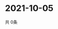 # 2021-10-05
  共 0条

  <!-- BEGIN -->
  <!-- 最后更新时间Tue Oct 05 2021 17:11:02 GMT+0000 (Coordinated Universal Time) -->
  
  <!-- END -->
  
  
